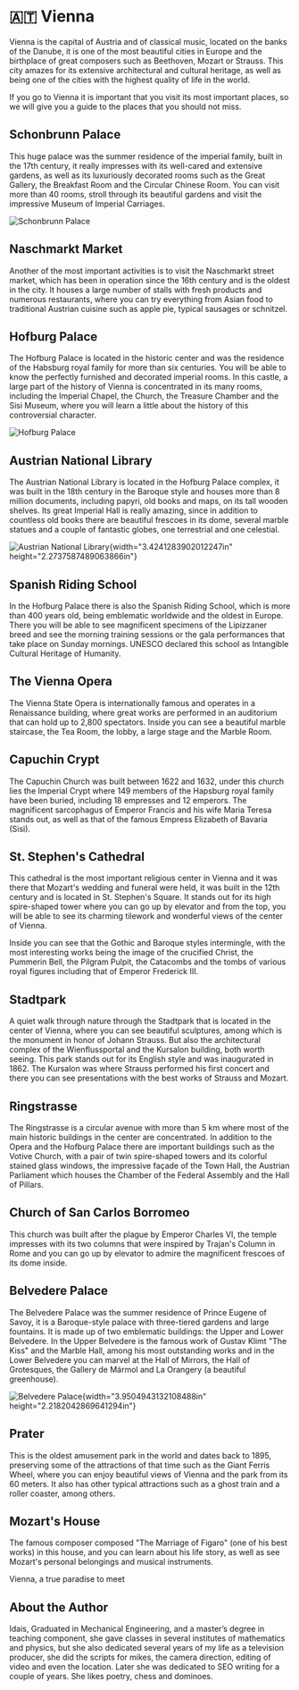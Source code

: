 # 🇦🇹 Vienna

Vienna is the capital of Austria and of classical music, located on the
banks of the Danube, it is one of the most beautiful cities in Europe
and the birthplace of great composers such as Beethoven, Mozart or
Strauss. This city amazes for its extensive architectural and cultural
heritage, as well as being one of the cities with the highest quality of
life in the world.

If you go to Vienna it is important that you visit its most important
places, so we will give you a guide to the places that you should not
miss.

## Schonbrunn Palace

This huge palace was the summer residence of the imperial family, built
in the 17th century, it really impresses with its well-cared and
extensive gardens, as well as its luxuriously decorated rooms such as
the Great Gallery, the Breakfast Room and the Circular Chinese Room. You
can visit more than 40 rooms, stroll through its beautiful gardens and
visit the impressive Museum of Imperial Carriages.

![Schonbrunn Palace](_static/images/vienna/image1.jpg)

## Naschmarkt Market

Another of the most important activities is to visit the Naschmarkt
street market, which has been in operation since the 16th century and is
the oldest in the city. It houses a large number of stalls with fresh
products and numerous restaurants, where you can try everything from
Asian food to traditional Austrian cuisine such as apple pie, typical
sausages or schnitzel.

## Hofburg Palace

The Hofburg Palace is located in the historic center and was the
residence of the Habsburg royal family for more than six centuries. You
will be able to know the perfectly furnished and decorated imperial
rooms. In this castle, a large part of the history of Vienna is
concentrated in its many rooms, including the Imperial Chapel, the
Church, the Treasure Chamber and the Sisi Museum, where you will learn a
little about the history of this controversial character.

![Hofburg Palace](_static/images/vienna/image2.jpg)

## Austrian National Library

The Austrian National Library is located in the Hofburg Palace complex,
it was built in the 18th century in the Baroque style and houses more
than 8 million documents, including papyri, old books and maps, on its
tall wooden shelves. Its great Imperial Hall is really amazing, since in
addition to countless old books there are beautiful frescoes in its
dome, several marble statues and a couple of fantastic globes, one
terrestrial and one celestial.

![Austrian National Library](_static/images/vienna/image3.jpg){width="3.4241283902012247in"
height="2.2737587489063866in"}

## Spanish Riding School

In the Hofburg Palace there is also the Spanish Riding School, which is
more than 400 years old, being emblematic worldwide and the oldest in
Europe. There you will be able to see magnificent specimens of the
Lipizzaner breed and see the morning training sessions or the gala
performances that take place on Sunday mornings. UNESCO declared this
school as Intangible Cultural Heritage of Humanity.

## The Vienna Opera

The Vienna State Opera is internationally famous and operates in a
Renaissance building, where great works are performed in an auditorium
that can hold up to 2,800 spectators. Inside you can see a beautiful
marble staircase, the Tea Room, the lobby, a large stage and the Marble
Room.

## Capuchin Crypt

The Capuchin Church was built between 1622 and 1632, under this church
lies the Imperial Crypt where 149 members of the Hapsburg royal family
have been buried, including 18 empresses and 12 emperors. The
magnificent sarcophagus of Emperor Francis and his wife Maria Teresa
stands out, as well as that of the famous Empress Elizabeth of Bavaria
(Sisi).

## St. Stephen\'s Cathedral

This cathedral is the most important religious center in Vienna and it
was there that Mozart\'s wedding and funeral were held, it was built in
the 12th century and is located in St. Stephen\'s Square. It stands out
for its high spire-shaped tower where you can go up by elevator and from
the top, you will be able to see its charming tilework and wonderful
views of the center of Vienna.

Inside you can see that the Gothic and Baroque styles intermingle, with
the most interesting works being the image of the crucified Christ, the
Pummerin Bell, the Pilgram Pulpit, the Catacombs and the tombs of
various royal figures including that of Emperor Frederick III.

## Stadtpark

A quiet walk through nature through the Stadtpark that is located in the
center of Vienna, where you can see beautiful sculptures, among which is
the monument in honor of Johann Strauss. But also the architectural
complex of the Wienflussportal and the Kursalon building, both worth
seeing. This park stands out for its English style and was inaugurated
in 1862. The Kursalon was where Strauss performed his first concert and
there you can see presentations with the best works of Strauss and
Mozart.

## Ringstrasse

The Ringstrasse is a circular avenue with more than 5 km where most of
the main historic buildings in the center are concentrated. In addition
to the Opera and the Hofburg Palace there are important buildings such
as the Votive Church, with a pair of twin spire-shaped towers and its
colorful stained glass windows, the impressive façade of the Town Hall,
the Austrian Parliament which houses the Chamber of the Federal Assembly
and the Hall of Pillars.

## Church of San Carlos Borromeo

This church was built after the plague by Emperor Charles VI, the temple
impresses with its two columns that were inspired by Trajan\'s Column in
Rome and you can go up by elevator to admire the magnificent frescoes of
its dome inside.

## Belvedere Palace

The Belvedere Palace was the summer residence of Prince Eugene of Savoy,
it is a Baroque-style palace with three-tiered gardens and large
fountains. It is made up of two emblematic buildings: the Upper and
Lower Belvedere. In the Upper Belvedere is the famous work of Gustav
Klimt \"The Kiss\" and the Marble Hall, among his most outstanding works
and in the Lower Belvedere you can marvel at the Hall of Mirrors, the
Hall of Grotesques, the Gallery de Mármol and La Orangery (a beautiful
greenhouse).

![Belvedere Palace](_static/images/vienna/image4.jpg){width="3.9504943132108488in"
height="2.2182042869641294in"}

## Prater

This is the oldest amusement park in the world and dates back to 1895,
preserving some of the attractions of that time such as the Giant Ferris
Wheel, where you can enjoy beautiful views of Vienna and the park from
its 60 meters. It also has other typical attractions such as a ghost
train and a roller coaster, among others.

## Mozart\'s House

The famous composer composed \"The Marriage of Figaro\" (one of his best
works) in this house, and you can learn about his life story, as well as
see Mozart\'s personal belongings and musical instruments.

Vienna, a true paradise to meet

## About the Author

Idais, Graduated in Mechanical Engineering, and a master’s degree in teaching component, she gave classes in several institutes of mathematics and physics, but she also dedicated several years of my life as a television producer, she did the scripts for mikes, the camera direction, editing of video and even the location. Later she was dedicated to SEO writing for a couple of years. She likes poetry, chess and dominoes.
